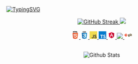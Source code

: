 [![TypingSVG](https://readme-typing-svg.herokuapp.com?font=Fira+Code&duration=3000&pause=1000&width=480&lines=Hi!+I'm+Pedro+de+Almeida+Marchini+%F0%9F%91%8B;I'm+a+Intern+FullStack+Developer+%F0%9F%92%80%F0%9F%A6%86;I'm+working+with+Angular+and+Dotnet+%F0%9F%8D%B7%F0%9F%97%BF;%F0%9F%A7%AA+I'm+a+Computer+Scientist+Student+%F0%9F%92%A4)](https://git.io/typing-svg)

<div align="center">
    <a href="https://github-readme-streak-stats.herokuapp.com?user=pedro-marchini&theme=tokyonight">
        <img width=390 src="https://github-readme-streak-stats.herokuapp.com?user=pedro-marchini&theme=tokyonight&border_color=61dafb&hide_border=true" alt="GitHub Streak"/>
    </a>
    <img width=370 src="https://github-readme-stats.vercel.app/api?username=pedro-marchini&show_icons=true&theme=tokyonight&border_color=61dafb&hide_border=true"/>
</div>
<br>
<div align="center" style="display: inline_block">
    <a href="https://github.com/search?&q=user%3Apedro-marchini+language%3Ahtml">
        <code><img height="20" src="https://raw.githubusercontent.com/github/explore/80688e429a7d4ef2fca1e82350fe8e3517d3494d/topics/html/html.png"></code>
    </a>
    <a href="https://github.com/search?&q=user%3Apedro-marchini+language%3Acss">
        <code><img height="20" src="https://raw.githubusercontent.com/github/explore/80688e429a7d4ef2fca1e82350fe8e3517d3494d/topics/css/css.png"></code>
    </a>
    <a href="https://github.com/search?&q=user%3Apedro-marchini+language%3Ajavascript">
        <code><img height="20" src="https://raw.githubusercontent.com/github/explore/80688e429a7d4ef2fca1e82350fe8e3517d3494d/topics/javascript/javascript.png"></code>
    </a>
    <a href="https://github.com/search?&q=user%3Apedro-marchini+language%3Atypescript">
        <code><img height="20" src="https://raw.githubusercontent.com/github/explore/5c058a388828bb5fde0bcafd4bc867b5bb3f26f3/topics/typescript/typescript.png"></code>
    </a>
    <a href="https://github.com/search?&q=user%3Apedro-marchini+language%3Atypescript">
        <code><img height="20" src="https://raw.githubusercontent.com/github/explore/5c058a388828bb5fde0bcafd4bc867b5bb3f26f3/topics/angular/angular.png"></code>
    </a>
    <a href="https://github.com/search?&q=user%3Apedro-marchini+language%3Acsharp">
        <code><img height="20" src="https://seeklogo.com/images/C/c-logo-A44DB3D53C-seeklogo.com.png"></code>
    </a>
    <a href="https://github.com/pedro-marchini">
        <code><img height="20" src="https://raw.githubusercontent.com/github/explore/80688e429a7d4ef2fca1e82350fe8e3517d3494d/topics/git/git.png"></code>
    </a>
</div>
<br/>
<p align="center">
    <img src="https://raw.githubusercontent.com/mayhemantt/mayhemantt/Update/svg/Bottom.svg" alt="Github Stats" />
</p>
